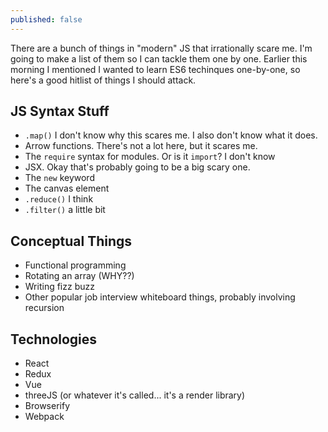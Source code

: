 ```yaml
---
published: false
---
```

There are a bunch of things in "modern" JS that irrationally scare me. I'm going to make a list of them so I can tackle them one by one. Earlier this morning I mentioned I wanted to learn ES6 techinques one-by-one, so here's a good hitlist of things I should attack.

## JS Syntax Stuff
* `.map()` I don't know why this scares me. I also don't know what it does.
* Arrow functions. There's not a lot here, but it scares me.
* The `require` syntax for modules. Or is it `import`? I don't know
* JSX. Okay that's probably going to be a big scary one.
* The `new` keyword
* The canvas element
* `.reduce()` I think
* `.filter()` a little bit

## Conceptual Things
* Functional programming
* Rotating an array (WHY??)
* Writing fizz buzz
* Other popular job interview whiteboard things, probably involving recursion

## Technologies
* React
* Redux
* Vue
* threeJS (or whatever it's called... it's a render library)
* Browserify
* Webpack